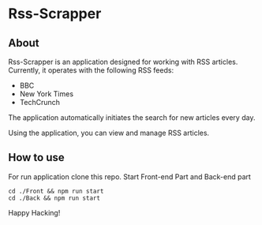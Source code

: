# Rss-Scrapper

## About

Rss-Scrapper is an application designed for working with RSS articles. Currently, it operates with the following RSS feeds: 
- BBC
- New York Times
- TechCrunch

The application automatically initiates the search for new articles every day.

Using the application, you can view and manage RSS articles.

## How to use 

For run application clone this repo. Start Front-end Part and Back-end part
```
cd ./Front && npm run start
cd ./Back && npm run start
```

Happy Hacking!